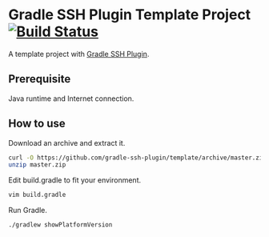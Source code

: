 Gradle SSH Plugin Template Project [![Build Status](https://travis-ci.org/gradle-ssh-plugin/template.svg?branch=master)](https://travis-ci.org/gradle-ssh-plugin/template)
==================================

A template project with [Gradle SSH Plugin](https://github.com/int128/gradle-ssh-plugin).


Prerequisite
------------

Java runtime and Internet connection.


How to use
----------

Download an archive and extract it.
```bash
curl -O https://github.com/gradle-ssh-plugin/template/archive/master.zip
unzip master.zip
```

Edit build.gradle to fit your environment.
```bash
vim build.gradle
```

Run Gradle.
```bash
./gradlew showPlatformVersion
```
